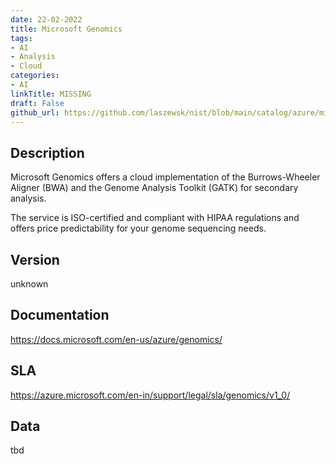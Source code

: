 ```yaml
---
date: 22-02-2022
title: Microsoft Genomics
tags: 
- AI
- Analysis
- Cloud
categories: 
- AI
linkTitle: MISSING
draft: False         
github_url: https://github.com/laszewsk/nist/blob/main/catalog/azure/microsoft_genomics.yaml
---
```


## Description

Microsoft Genomics offers a cloud implementation of the
Burrows-Wheeler Aligner (BWA) and the Genome Analysis Toolkit (GATK)
for secondary analysis.

The service is ISO-certified and compliant with HIPAA regulations
and offers price predictability for your genome sequencing needs.


## Version

unknown

## Documentation

https://docs.microsoft.com/en-us/azure/genomics/

## SLA

https://azure.microsoft.com/en-in/support/legal/sla/genomics/v1_0/

## Data

tbd
